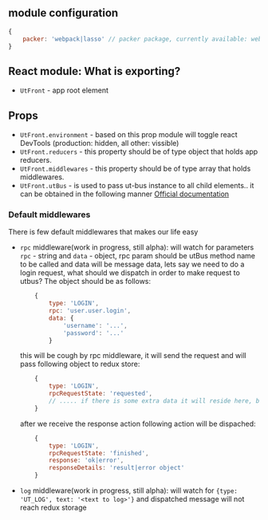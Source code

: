 ## module configuration

```javascript
{
    packer: 'webpack|lasso' // packer package, currently available: webpack and lasso, defaults to lasso
}
```

## React module: What is exporting?
 - `UtFront` - app root element
## Props
  - `UtFront.environment` - based on this prop module will toggle react DevTools (production: hidden, all other: vissible)
  - `UtFront.reducers` - this property should be of type object that holds app reducers.
  - `UtFront.middlewares` - this property should be of type array that holds middlewares.
  - `UtFront.utBus` - is used to pass ut-bus instance to all child elements.. it can be obtained in the following manner [Official documentation](https://facebook.github.io/react/docs/context.html#passing-info-automatically-through-a-tree)
### Default middlewares
  There is few default middlewares that makes our life easy
  - `rpc` middleware(work in progress, still alpha): will watch for parameters `rpc` - string and `data` - object, rpc param should be utBus method name to be called and data will be message data, lets say we need to do a login request, what should we dispatch in order to make request to utbus? The object should be as follows:
    ```javascript
        {
            type: 'LOGIN',
            rpc: 'user.user.login',
            data: {
                'username': '...',
                'password': '...'
            }
    ```
    this will be cough by rpc middleware, it will send the request and will pass following object to redux store:
    ```javascript
        {
            type: 'LOGIN',
            rpcRequestState: 'requested',
            // ..... if there is some extra data it will reside here, but field data and rpc will be removed or altered!!!
        }
    ```

    after we receive the response action following action will be dispached:

    ```javascript
        {
            type: 'LOGIN',
            rpcRequestState: 'finished',
            response: 'ok|error',
            responseDetails: 'result|error object'
        }
    ```
  - `log` middleware(work in progress, still alpha): will watch for `{type: 'UT_LOG', text: '<text to log>'}` and dispatched message will not reach redux storage